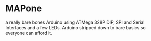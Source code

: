 MAPone
======

a really bare bones Arduino using ATMega 328P DIP, SPI and Serial Interfaces and a few LEDs. Arduino stripped down to bare basics so everyone can afford it.
